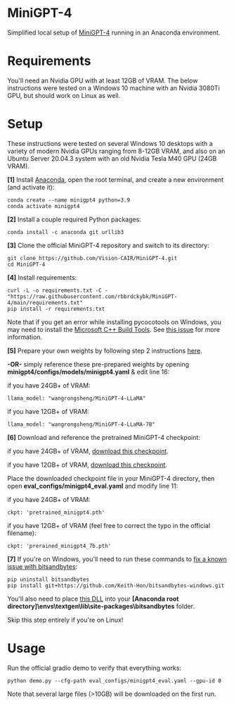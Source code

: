 # MiniGPT-4

Simplified local setup of [MiniGPT-4](https://github.com/Vision-CAIR/MiniGPT-4) running in an Anaconda environment.

# Requirements

You'll need an Nvidia GPU with at least 12GB of VRAM. The below instructions were tested on a Windows 10 machine with an Nvidia 3080Ti GPU, but should work on Linux as well.

# Setup

These instructions were tested on several Windows 10 desktops with a variety of modern Nvidia GPUs ranging from 8-12GB VRAM, and also on an Ubuntu Server 20.04.3 system with an old Nvidia Tesla M40 GPU (24GB VRAM).

**[1]** Install [Anaconda](https://www.anaconda.com/products/individual), open the root terminal, and create a new environment (and activate it):
```
conda create --name minigpt4 python=3.9
conda activate minigpt4
```

**[2]** Install a couple required Python packages:
```
conda install -c anaconda git urllib3
```

**[3]** Clone the official MiniGPT-4 repository and switch to its directory:
```
git clone https://github.com/Vision-CAIR/MiniGPT-4.git
cd MiniGPT-4
```

**[4]** Install requirements:
```
curl -L -o requirements.txt -C - "https://raw.githubusercontent.com/rbbrdckybk/MiniGPT-4/main/requirements.txt"
pip install -r requirements.txt
```
Note that if you get an error while installing pycocotools on Windows, you may need to install the [Microsoft C++ Build Tools](https://visualstudio.microsoft.com/visual-cpp-build-tools/). See [this issue](https://github.com/cocodataset/cocoapi/issues/169#issuecomment-724622726) for more information.

**[5]** Prepare your own weights by following step 2 instructions [here](https://github.com/Vision-CAIR/MiniGPT-4#installation). 

**-OR-** simply reference these pre-prepared weights by opening **minigpt4/configs/models/minigpt4.yaml** & edit line 16:

if you have 24GB+ of VRAM:
```
llama_model: "wangrongsheng/MiniGPT-4-LLaMA"
```
if you have 12GB+ of VRAM:
```
llama_model: "wangrongsheng/MiniGPT-4-LLaMA-7B"
```

**[6]** Download and reference the pretrained MiniGPT-4 checkpoint:

if you have 24GB+ of VRAM, [download this checkpoint](https://drive.google.com/file/d/1a4zLvaiDBr-36pasffmgpvH5P7CKmpze/view?usp=share_link).

if you have 12GB+ of VRAM, [download this checkpoint](https://drive.google.com/file/d/1RY9jV0dyqLX-o38LrumkKRh6Jtaop58R/view?usp=sharing).

Place the downloaded checkpoint file in your MiniGPT-4 directory, then open **eval_configs/minigpt4_eval.yaml** and modify line 11:

if you have 24GB+ of VRAM:
```
ckpt: 'pretrained_minigpt4.pth'
```
if you have 12GB+ of VRAM (feel free to correct the typo in the official filename):
```
ckpt: 'prerained_minigpt4_7b.pth'
```

**[7]** If you're on Windows, you'll need to run these commands to [fix a known issue with bitsandbytes](https://github.com/TimDettmers/bitsandbytes/issues/175):
```
pip uninstall bitsandbytes
pip install git+https://github.com/Keith-Hon/bitsandbytes-windows.git
```
You'll also need to place [this DLL](https://github.com/DeXtmL/bitsandbytes-win-prebuilt/blob/main/libbitsandbytes_cuda116.dll) into your **[Anaconda root directory]\envs\textgen\lib\site-packages\bitsandbytes** folder.

Skip this step entirely if you're on Linux!


# Usage

Run the official gradio demo to verify that everything works:
```
python demo.py --cfg-path eval_configs/minigpt4_eval.yaml --gpu-id 0
```
Note that several large files (>10GB) will be downloaded on the first run.
